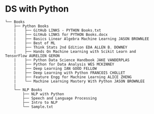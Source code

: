 # DS with Python

    └── Books
        ├── Python Books
        |    ├── GitHub LINKS - PYTHON Books.txt
        |    ├── GitHub LINKS for PYTHON Books.docx
        |    ├── Basics Linear Algebra Machine Learning JASON BROWNLEE
        |    ├── Best of ML
        |    ├── Think Stats 2nd Edition EDA ALLEN B. DOWNEY
        |    ├── Hands On Machine Learning with Scikit Learn and TensorFlow AURELIEN GERON
        |    ├── Python Data Science Handbook JAKE VANDERPLAS
        |    ├── Python for Data Analysis WES MCKINNEY
        |    ├── Deep Learning IAN GOOD FELLOW
        |    ├── Deep Learning with Python FRANCOIS CHOLLET
        |    ├── Feature Engg for Machine Learning ALICE ZHENG
        |    └── Machine Learning Mastery With Python JASON BROWNLEE
        |    
        └── NLP Books
            ├── NLP with Python
            ├── Speech and Language Processing
            ├── Intro to NLP
            └── Sample.txt
